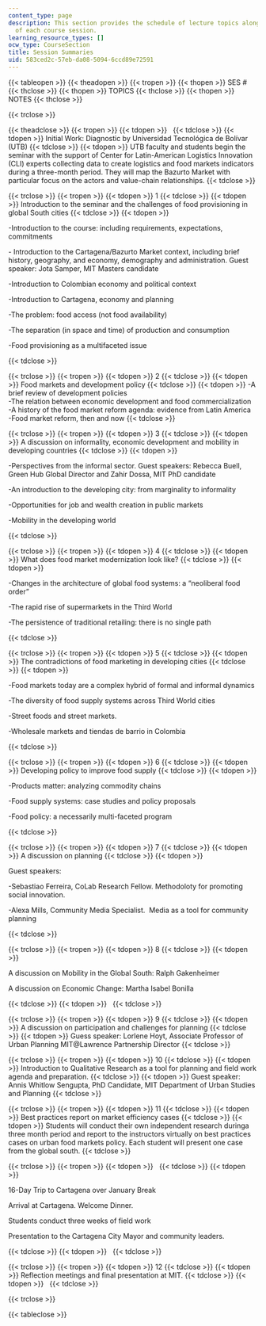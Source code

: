 ```yaml
---
content_type: page
description: This section provides the schedule of lecture topics along with summaries
  of each course session.
learning_resource_types: []
ocw_type: CourseSection
title: Session Summaries
uid: 583ced2c-57eb-da08-5094-6ccd89e72591
---
```


{{< tableopen >}}
{{< theadopen >}}
{{< tropen >}}
{{< thopen >}}
SES #
{{< thclose >}}
{{< thopen >}}
TOPICS
{{< thclose >}}
{{< thopen >}}
NOTES
{{< thclose >}}

{{< trclose >}}

{{< theadclose >}}
{{< tropen >}}
{{< tdopen >}}
 
{{< tdclose >}}
{{< tdopen >}}
Initial Work: Diagnostic by Universidad Tecnológica de Bolívar (UTB)
{{< tdclose >}}
{{< tdopen >}}
UTB faculty and students begin the seminar with the support of Center for Latin-American Logistics Innovation (CLI) experts collecting data to create logistics and food markets indicators during a three-month period. They will map the Bazurto Market with particular focus on the actors and value-chain relationships.
{{< tdclose >}}

{{< trclose >}}
{{< tropen >}}
{{< tdopen >}}
1
{{< tdclose >}}
{{< tdopen >}}
Introduction to the seminar and the challenges of food provisioning in global South cities
{{< tdclose >}}
{{< tdopen >}}


\-Introduction to the course: including requirements, expectations, commitments

\- Introduction to the Cartagena/Bazurto Market context, including brief history, geography, and economy, demography and administration. Guest speaker: Jota Samper, MIT Masters candidate

\-Introduction to Colombian economy and political context

\-Introduction to Cartagena, economy and planning

\-The problem: food access (not food availability)

\-The separation (in space and time) of production and consumption

\-Food provisioning as a multifaceted issue


{{< tdclose >}}

{{< trclose >}}
{{< tropen >}}
{{< tdopen >}}
2
{{< tdclose >}}
{{< tdopen >}}
Food markets and development policy
{{< tdclose >}}
{{< tdopen >}}
\-A brief review of development policies  
\-The relation between economic development and food commercialization  
\-A history of the food market reform agenda: evidence from Latin America  
\-Food market reform, then and now
{{< tdclose >}}

{{< trclose >}}
{{< tropen >}}
{{< tdopen >}}
3
{{< tdclose >}}
{{< tdopen >}}
A discussion on informality, economic development and mobility in developing countries
{{< tdclose >}}
{{< tdopen >}}


\-Perspectives from the informal sector. Guest speakers: Rebecca Buell, Green Hub Global Director and Zahir Dossa, MIT PhD candidate

\-An introduction to the developing city: from marginality to informality

\-Opportunities for job and wealth creation in public markets

\-Mobility in the developing world


{{< tdclose >}}

{{< trclose >}}
{{< tropen >}}
{{< tdopen >}}
4
{{< tdclose >}}
{{< tdopen >}}
What does food market modernization look like?
{{< tdclose >}}
{{< tdopen >}}


\-Changes in the architecture of global food systems: a “neoliberal food order”

\-The rapid rise of supermarkets in the Third World

\-The persistence of traditional retailing: there is no single path


{{< tdclose >}}

{{< trclose >}}
{{< tropen >}}
{{< tdopen >}}
5
{{< tdclose >}}
{{< tdopen >}}
The contradictions of food marketing in developing cities
{{< tdclose >}}
{{< tdopen >}}


\-Food markets today are a complex hybrid of formal and informal dynamics

\-The diversity of food supply systems across Third World cities

\-Street foods and street markets.

\-Wholesale markets and tiendas de barrio in Colombia


{{< tdclose >}}

{{< trclose >}}
{{< tropen >}}
{{< tdopen >}}
6
{{< tdclose >}}
{{< tdopen >}}
Developing policy to improve food supply
{{< tdclose >}}
{{< tdopen >}}


\-Products matter: analyzing commodity chains

\-Food supply systems: case studies and policy proposals

\-Food policy: a necessarily multi-faceted program


{{< tdclose >}}

{{< trclose >}}
{{< tropen >}}
{{< tdopen >}}
7
{{< tdclose >}}
{{< tdopen >}}
A discussion on planning
{{< tdclose >}}
{{< tdopen >}}


Guest speakers:

\-Sebastiao Ferreira, CoLab Research Fellow. Methodoloty for promoting social innovation.

\-Alexa Mills, Community Media Specialist.  Media as a tool for community planning


{{< tdclose >}}

{{< trclose >}}
{{< tropen >}}
{{< tdopen >}}
8
{{< tdclose >}}
{{< tdopen >}}


A discussion on Mobility in the Global South: Ralph Gakenheimer

A discussion on Economic Change: Martha Isabel Bonilla


{{< tdclose >}}
{{< tdopen >}}
 
{{< tdclose >}}

{{< trclose >}}
{{< tropen >}}
{{< tdopen >}}
9
{{< tdclose >}}
{{< tdopen >}}
A discussion on participation and challenges for planning
{{< tdclose >}}
{{< tdopen >}}
Guess speaker: Lorlene Hoyt, Associate Professor of Urban Planning MIT@Lawrence Partnership Director
{{< tdclose >}}

{{< trclose >}}
{{< tropen >}}
{{< tdopen >}}
10
{{< tdclose >}}
{{< tdopen >}}
Introduction to Qualitative Research as a tool for planning and field work agenda and preparation.
{{< tdclose >}}
{{< tdopen >}}
Guest speaker: Annis Whitlow Sengupta, PhD Candidate, MIT Department of Urban Studies and Planning
{{< tdclose >}}

{{< trclose >}}
{{< tropen >}}
{{< tdopen >}}
11
{{< tdclose >}}
{{< tdopen >}}
Best practices report on market efficiency cases
{{< tdclose >}}
{{< tdopen >}}
Students will conduct their own independent research duringa three month period and report to the instructors virtually on best practices cases on urban food markets policy. Each student will present one case from the global south.
{{< tdclose >}}

{{< trclose >}}
{{< tropen >}}
{{< tdopen >}}
 
{{< tdclose >}}
{{< tdopen >}}


16-Day Trip to Cartagena over January Break

Arrival at Cartagena. Welcome Dinner.

Students conduct three weeks of field work

Presentation to the Cartagena City Mayor and community leaders.


{{< tdclose >}}
{{< tdopen >}}
 
{{< tdclose >}}

{{< trclose >}}
{{< tropen >}}
{{< tdopen >}}
12
{{< tdclose >}}
{{< tdopen >}}
Reflection meetings and final presentation at MIT.
{{< tdclose >}}
{{< tdopen >}}
 
{{< tdclose >}}

{{< trclose >}}

{{< tableclose >}}